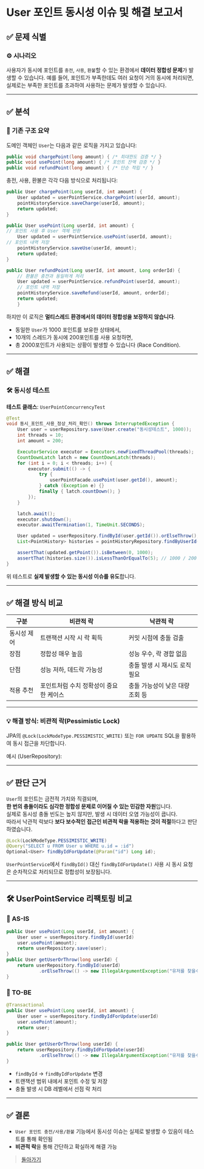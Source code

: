 # User 포인트 동시성 이슈 및 해결 보고서

## ✅ 문제 식별

### ⚙️ 시나리오
사용자가 동시에 포인트를 `충전`, `사용`, `환불`할 수 있는 환경에서 **데이터 정합성 문제**가 발생할 수 있습니다.
예를 들어, 포인트가 부족한데도 여러 요청이 거의 동시에 처리되면, 실제로는 부족한 포인트를 초과하여 사용하는 문제가 
발생할 수 있습니다.

---

## ✅ 분석

### 🔎 기존 구조 요약

도메인 객체인 `User`는 다음과 같은 로직을 가지고 있습니다:

```java
public void chargePoint(long amount) { /* 최대한도 검증 */ }
public void usePoint(long amount) { /* 포인트 잔액 검증 */ }
public void refundPoint(long amount) { /* 단순 적립 */ }
```

충전, 사용, 환불은 각각 다음 방식으로 처리됩니다:

```java
public User chargePoint(Long userId, int amount) {
    User updated = userPointService.chargePoint(userId, amount);
    pointHistoryService.saveCharge(userId, amount);
    return updated;
}
```
```java
public User usePoint(Long userId, int amount) {
// 포인트 사용 후 User 객체 반환
    User updated = userPointService.usePoint(userId, amount);
// 포인트 내역 저장
    pointHistoryService.saveUse(userId, amount);
    return updated;
}
```
```java
public User refundPoint(Long userId, int amount, Long orderId) {
    // 환불은 충전과 동일하게 처리
    User updated = userPointService.refundPoint(userId, amount);
    // 포인트 내역 저장
    pointHistoryService.saveRefund(userId, amount, orderId);
    return updated;
    }
```
하지만 이 로직은 **멀티스레드 환경에서의 데이터 정합성을 보장하지 않습니다**.

- 동일한 `User`가 1000 포인트를 보유한 상태에서,
- 10개의 스레드가 동시에 200포인트를 사용 요청하면,
- 총 2000포인트가 사용되는 상황이 발생할 수 있습니다 (Race Condition).

---

## ✅ 해결

### 🛠 동시성 테스트

**테스트 클래스**: `UserPointConcurrencyTest`

```java
@Test
void 동시_포인트_사용_정상_처리_확인() throws InterruptedException {
    User user = userRepository.save(User.create("동시성테스트", 1000));
    int threads = 10;
    int amount = 200;

    ExecutorService executor = Executors.newFixedThreadPool(threads);
    CountDownLatch latch = new CountDownLatch(threads);
    for (int i = 0; i < threads; i++) {
        executor.submit(() -> {
            try {
                userPointFacade.usePoint(user.getId(), amount);
            } catch (Exception e) {}
            finally { latch.countDown(); }
        });
    }

    latch.await();
    executor.shutdown();
    executor.awaitTermination(1, TimeUnit.SECONDS);

    User updated = userRepository.findById(user.getId()).orElseThrow();
    List<PointHistory> histories = pointHistoryRepository.findByUserId(user.getId());

    assertThat(updated.getPoint()).isBetween(0, 1000);
    assertThat(histories.size()).isLessThanOrEqualTo(5); // 1000 / 200
}
```

위 테스트로 **실제 발생할 수 있는 동시성 이슈를 유도**합니다.

---
## ✅ 해결 방식 비교

| 구분 | 비관적 락 | 낙관적 락 |
|------|-----------|-----------|
| 동시성 제어 | 트랜잭션 시작 시 락 획득 | 커밋 시점에 충돌 검출 |
| 장점 | 정합성 매우 높음 | 성능 우수, 락 경합 없음 |
| 단점 | 성능 저하, 데드락 가능성 | 충돌 발생 시 재시도 로직 필요 |
| 적용 추천 | 포인트처럼 수치 정확성이 중요한 케이스 | 충돌 가능성이 낮은 대량 조회 등 |
---

### 💡 해결 방식: 비관적 락(Pessimistic Lock)

JPA의 `@Lock(LockModeType.PESSIMISTIC_WRITE)` 또는 `FOR UPDATE` SQL을 활용하여 동시 접근을 차단합니다.

예시 (UserRepository):

---

## ✅ 판단 근거

`User`의 포인트는 금전적 가치와 직결되며,  
**한 번의 충돌이라도 심각한 정합성 문제로 이어질 수 있는 민감한 자원**입니다.  
실제로 동시성 충돌 빈도는 높지 않지만, 발생 시 데이터 오염 가능성이 큽니다.  
따라서 낙관적 락보다 **보다 보수적인 접근인 비관적 락을 적용하는 것이 적절**하다고 판단하였습니다.
```java
@Lock(LockModeType.PESSIMISTIC_WRITE)
@Query("SELECT u FROM User u WHERE u.id = :id")
Optional<User> findByIdForUpdate(@Param("id") Long id);
```

`UserPointService`에서 `findById()` 대신 `findByIdForUpdate()` 사용 시 동시 요청은 순차적으로 처리되므로 정합성이 보장됩니다.

---

## 🛠 UserPointService 리팩토링 비교

### 🔻 AS-IS

```java
public User usePoint(Long userId, int amount) {
    User user = userRepository.findById(userId)
    user.usePoint(amount);
    return userRepository.save(user);
}
public User getUserOrThrow(long userId) {
    return userRepository.findById(userId)
            .orElseThrow(() -> new IllegalArgumentException("유저를 찾을수 없습니다."));
}
```

### 🔺 TO-BE

```java
@Transactional
public User usePoint(Long userId, int amount) {
    User user = userRepository.findByIdForUpdate(userId)
    user.usePoint(amount);
    return user;
}

public User getUserOrThrow(long userId) {
    return userRepository.findByIdForUpdate(userId)
            .orElseThrow(() -> new IllegalArgumentException("유저를 찾을수 없습니다."));
}
```

- `findById` → `findByIdForUpdate` 변경
- 트랜잭션 범위 내에서 포인트 수정 및 저장
- 충돌 발생 시 DB 레벨에서 선점 락 처리
---


## ✅ 결론

- `User 포인트 충전/사용/환불` 기능에서 동시성 이슈는 실제로 발생할 수 있음이 테스트를 통해 확인됨
- **비관적 락**을 통해 간단하고 확실하게 해결 가능

> [돌아가기](../../README.md)
